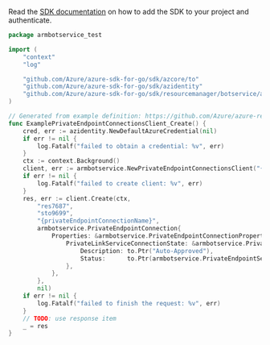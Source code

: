 Read the [SDK documentation](https://github.com/Azure/azure-sdk-for-go/blob/sdk%2Fresourcemanager%2Fbotservice%2Farmbotservice%2Fv0.5.0/sdk/resourcemanager/botservice/armbotservice/README.md) on how to add the SDK to your project and authenticate.

```go
package armbotservice_test

import (
	"context"
	"log"

	"github.com/Azure/azure-sdk-for-go/sdk/azcore/to"
	"github.com/Azure/azure-sdk-for-go/sdk/azidentity"
	"github.com/Azure/azure-sdk-for-go/sdk/resourcemanager/botservice/armbotservice"
)

// Generated from example definition: https://github.com/Azure/azure-rest-api-specs/tree/main/specification/botservice/resource-manager/Microsoft.BotService/preview/2021-05-01-preview/examples/PutPrivateEndpointConnection.json
func ExamplePrivateEndpointConnectionsClient_Create() {
	cred, err := azidentity.NewDefaultAzureCredential(nil)
	if err != nil {
		log.Fatalf("failed to obtain a credential: %v", err)
	}
	ctx := context.Background()
	client, err := armbotservice.NewPrivateEndpointConnectionsClient("{subscription-id}", cred, nil)
	if err != nil {
		log.Fatalf("failed to create client: %v", err)
	}
	res, err := client.Create(ctx,
		"res7687",
		"sto9699",
		"{privateEndpointConnectionName}",
		armbotservice.PrivateEndpointConnection{
			Properties: &armbotservice.PrivateEndpointConnectionProperties{
				PrivateLinkServiceConnectionState: &armbotservice.PrivateLinkServiceConnectionState{
					Description: to.Ptr("Auto-Approved"),
					Status:      to.Ptr(armbotservice.PrivateEndpointServiceConnectionStatusApproved),
				},
			},
		},
		nil)
	if err != nil {
		log.Fatalf("failed to finish the request: %v", err)
	}
	// TODO: use response item
	_ = res
}
```
